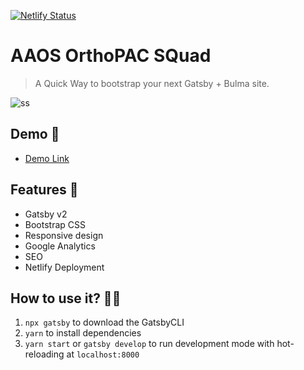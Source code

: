 [![Netlify Status](https://api.netlify.com/api/v1/badges/67b41577-b879-47df-923d-44422fdcdf7f/deploy-status)](https://app.netlify.com/sites/orthopac-squad/deploys)

# AAOS OrthoPAC SQuad

> A Quick Way to bootstrap your next Gatsby + Bulma site.

![ss](https://i.imgur.com/WMHXT1j.png)

## Demo 💯

- [Demo Link](https://orthopac-squad.netlify.com/)

## Features 🚀

- Gatsby v2
- Bootstrap CSS
- Responsive design
- Google Analytics
- SEO
- Netlify Deployment

## How to use it? 👨‍💻

1. `npx gatsby` to download the GatsbyCLI
2. `yarn` to install dependencies
3. `yarn start` or `gatsby develop` to run development mode with hot-reloading at `localhost:8000`

